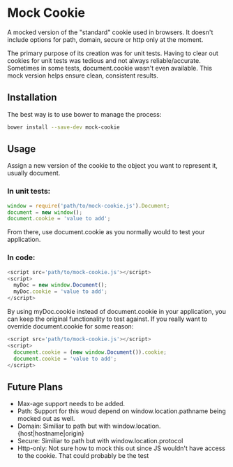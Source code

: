# Mock Cookie

A mocked version of the "standard" cookie used in browsers. It doesn't include options for path, domain, secure or http only at the moment.

The primary purpose of its creation was for unit tests. Having to clear out cookies for unit tests was tedious and not always reliable/accurate. Sometimes in some tests, document.cookie wasn't even available. This mock version helps ensure clean, consistent results.

## Installation

The best way is to use bower to manage the process:

```bash
bower install --save-dev mock-cookie
```

## Usage

Assign a new version of the cookie to the object you want to represent it, usually document.

### In unit tests:

```javascript
window = require('path/to/mock-cookie.js').Document;
document = new window();
document.cookie = 'value to add';
```

From there, use document.cookie as you normally would to test your application.


### In code:
```javascript
<script src='path/to/mock-cookie.js'></script>
<script>
  myDoc = new window.Document();
  myDoc.cookie = 'value to add';
</script>
```

By using myDoc.cookie instead of document.cookie in your application, you can keep the original functionality to test against. If you really want to override document.cookie for some reason:

```javascript
<script src='path/to/mock-cookie.js'></script>
<script>
  document.cookie = (new window.Document()).cookie;
  document.cookie = 'value to add';
</script>
```

## Future Plans

* Max-age support needs to be added.
* Path: Support for this woud depend on window.location.pathname being mocked out as well.
* Domain: Similiar to path but with window.location.{host|hostname|origin}
* Secure: Similiar to path but with window.location.protocol
* Http-only: Not sure how to mock this out since JS wouldn't have access to the cookie. That could probably be the test

